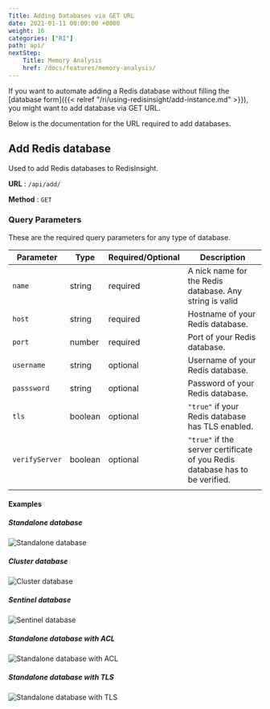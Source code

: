 ```yaml
---
Title: Adding Databases via GET URL
date: 2021-01-11 00:00:00 +0000
weight: 16
categories: ["RI"]
path: api/
nextStep:
    Title: Memory Analysis
    href: /docs/features/memory-analysis/
---
```


If you want to automate adding a Redis database without filling the [database form]({{< relref "/ri/using-redisinsight/add-instance.md" >}}), you might want to add database via GET URL.

Below is the documentation for the URL required to add databases.

## Add Redis database

Used to add Redis databases to RedisInsight.

**URL** : `/api/add/`

**Method** : `GET`


### Query Parameters

These are the required query parameters for any type of database.

| Parameter      | Type    | Required/Optional | Description                                                                  |
|----------------|---------|-------------------|------------------------------------------------------------------------------|
| `name`         | string  | required          | A nick name for the Redis database. Any string is valid                      |
| `host`         | string  | required          | Hostname of your Redis database.                                             |
| `port`         | number  | required          | Port of your Redis database.                                                 |
| `username`     | string  | optional          | Username of your Redis database.                                             |
| `passsword`    | string  | optional          | Password of your Redis database.                                             |
| `tls`          | boolean | optional          | `"true"` if your Redis database has TLS enabled.                             |
| `verifyServer` | boolean | optional          | `"true"` if the server certificate of you Redis database has to be verified. |
|                |         |                   |                                                                              |

#### Examples

##### Standalone database

![Standalone database](/images/ri/api-get-standalone.png)

##### Cluster database

![Cluster database](/images/ri/api-get-cluster.png)

##### Sentinel database

![Sentinel database](/images/ri/api-get-sentinel.png)

##### Standalone database with ACL

![Standalone database with ACL](/images/ri/api-get-standalone-acl.png)

##### Standalone database with TLS

![Standalone database with TLS](/images/ri/api-get-standalone-tls.png)
